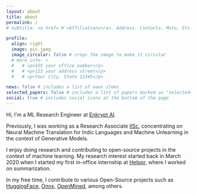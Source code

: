 ```yaml
---
layout: about
title: about
permalink: /
# subtitle: <a href='#'>Affiliations</a>. Address. Contacts. Moto. Etc.

profile:
  align: right
  image: pic.jpeg
  image_circular: false # crops the image to make it circular
  # more_info: >
  #   # <p>555 your office number</p>
  #   # <p>123 your address street</p>
  #   # <p>Your City, State 12345</p>

news: false # includes a list of news items
selected_papers: false # includes a list of papers marked as "selected={true}"
social: true # includes social icons at the bottom of the page
---
```


Hi, I'm a ML Research Engineer at [Enkrypt AI](https://enkryptai.com). 

Previously, I was working as a Research Associate
<a href="https://iisc.ac.in/">IISc</a>, concentrating on Neural Machine Translation for Indic Languages and Machine Unlearning in the context of Generative Models.  

<p>
I enjoy doing research and contributing to open-source projects in the context of machine learning.
My research interest started back in March 2020 when I started my first in-office internship at <a href="https://helppr.ai/">Helppr</a>,
where I worked on summarization.

</p>
<p>
In my free time, I contribute to various Open-Source projects such as <a href="https://github.com/huggingface/">HuggingFace</a>, <a href="https://github.com/onnx/onnx">Onnx</a>,
<a href="https://www.openmined.org/">OpenMined</a>, among others.
</p>
